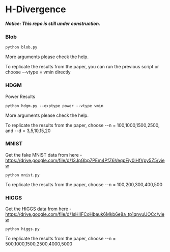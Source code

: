 # H-Divergence

***Notice: This repo is still under construction.***

### Blob
```
python blob.py
```
More arguments please check the help.

To replicate the results from the paper, you can run the previous script or choose --vtype = vmin directly

### HDGM
Power Results
```
python hdgm.py --exptype power --vtype vmin
```
More arguments please check the help.

To replicate the results from the paper, choose --n = 100,1000,1500,2500, and --d = 3,5,10,15,20

### MNIST

Get the fake MNIST data from here - https://drive.google.com/file/d/13JpGbp7PEm4PfZ6VeqpFiy0lHfVpy5Z5/view
```
python mnist.py
```
To replicate the results from the paper, choose --n = 100,200,300,400,500

### HIGGS

Get the HIGGS data from here - https://drive.google.com/file/d/1sHIIFCoHbauk6Mkb6e8a_tp1qnvuUOCc/view
```
python higgs.py
```
To replicate the results from the paper, choose --n = 500,1000,1500,2500,4000,5000
